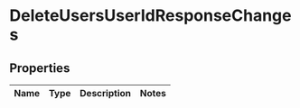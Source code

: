 
# DeleteUsersUserIdResponseChanges

## Properties
Name | Type | Description | Notes
------------ | ------------- | ------------- | -------------



